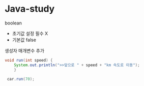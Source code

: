 # Java-study

boolean
- 초기값 설정 필수 X 
- 기본값 false

생성자 매개변수 추가
```java
void run(int speed) {
	System.out.println(">>앞으로 " + speed + "km 속도로 이동");
	}
 
 car.run(70);
 ```
 












